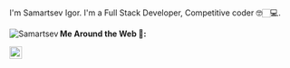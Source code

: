 I'm Samartsev Igor. I'm a Full Stack Developer, Competitive coder 🤓🏻‍💻.


 <img align="left" alt="Samartsev" src="https://camo.githubusercontent.com/2ca054c02a4bfacf47fb15332d6569718926ee2135f36c4ea6468a760cb8b206/68747470733a2f2f66726f6767692e65732f6769746875622f38626974636f772e676966" />

**Me Around the Web 📱:**

<a href="https://www.linkedin.com/in/igor-samartsev/">
  <img align="left" alt="Samartsev's LinkdeIN" width="22px" src="https://cdn.jsdelivr.net/npm/simple-icons@v3/icons/linkedin.svg" />
</a>







